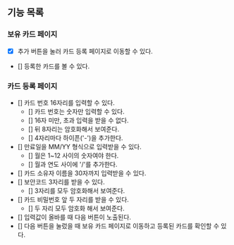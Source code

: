 ## 기능 목록

### 보유 카드 페이지

- [x] 추가 버튼을 눌러 카드 등록 페이지로 이동할 수 있다.
- [] 등록한 카드를 볼 수 있다.

### 카드 등록 페이지

- [] 카드 번호 16자리를 입력할 수 있다.
  - [] 카드 번호는 숫자만 입력할 수 있다.
  - [] 16자 미만, 초과 입력을 받을 수 없다.
  - [] 뒤 8자리는 암호화해서 보여준다.
  - [] 4자리마다 하이픈('-')을 추가한다.
- [] 만료일을 MM/YY 형식으로 입력받을 수 있다.
  - [] 월은 1~12 사이의 숫자여야 한다.
  - [] 월과 연도 사이에 '/'를 추가한다.
- [] 카드 소유자 이름을 30자까지 입력받을 수 있다.
- [] 보안코드 3자리를 받을 수 있다.
  - [] 3자리를 모두 암호화해서 보여준다.
- [] 카드 비밀번호 앞 두 자리를 받을 수 있다.
  - [] 두 자리 모두 암호화 해서 보여준다.
- [] 입력값이 올바를 때 다음 버튼이 노출된다.
- [] 다음 버튼을 눌렀을 때 보유 카드 페이지로 이동하고 등록된 카드를 확인할 수 있다.
